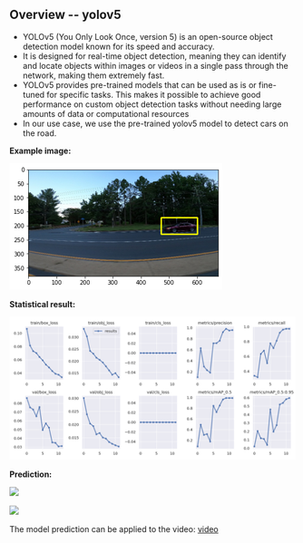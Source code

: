## Overview -- yolov5

- YOLOv5 (You Only Look Once, version 5) is an open-source object detection model known for its speed and accuracy.
- It is designed for real-time object detection, meaning they can identify and locate objects within images or videos in a single pass through the network, making them extremely fast.
- YOLOv5 provides pre-trained models that can be used as is or fine-tuned for specific tasks. This makes it possible to achieve good performance on custom object detection tasks without needing large amounts of data or computational resources
- In our use case, we use the pre-trained yolov5 model to detect cars on the road.

**Example image:**

![](image/yolov5_example.png)


**Statistical result:**

![](image/yolov5_results.png)


**Prediction:**

![](image/yolov5_pred.png)

![](image/yolov5_pred2.png)

<p>The model prediction can be applied to the video: <a href="https://github.com/ychong4/ychong4.github.io/blob/master/Activity%202/yolov5/car.mp4" target="_blank">video</a></p>

